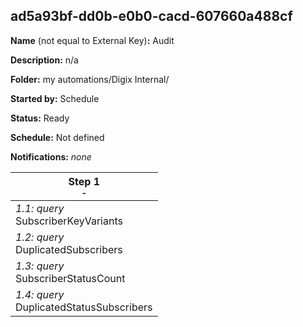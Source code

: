 ## ad5a93bf-dd0b-e0b0-cacd-607660a488cf

**Name** (not equal to External Key)**:** Audit

**Description:** n/a

**Folder:** my automations/Digix Internal/

**Started by:** Schedule

**Status:** Ready

**Schedule:** Not defined

**Notifications:** _none_


| Step 1<br>_<small>-</small>_ |
| --- |
| _1.1: query_<br>SubscriberKeyVariants |
| _1.2: query_<br>DuplicatedSubscribers |
| _1.3: query_<br>SubscriberStatusCount |
| _1.4: query_<br>DuplicatedStatusSubscribers |
